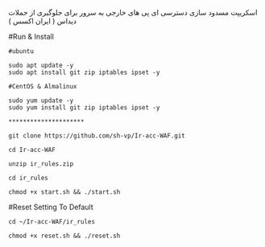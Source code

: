 اسکریپت مسدود سازی دسترسی ای پی های خارجی به سرور برای جلوگیری از حملات دیداس ( ایران اکسس ) 

#Run & Install

````
#ubuntu

sudo apt update -y
sudo apt install git zip iptables ipset -y

#CentOS & Almalinux

sudo yum update -y
sudo yum install git zip iptables ipset -y

*********************

git clone https://github.com/sh-vp/Ir-acc-WAF.git

cd Ir-acc-WAF

unzip ir_rules.zip

cd ir_rules

chmod +x start.sh && ./start.sh
````

#Reset Setting To Default

````
cd ~/Ir-acc-WAF/ir_rules

chmod +x reset.sh && ./reset.sh

````
